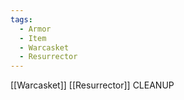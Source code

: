 ```yaml
---
tags:
  - Armor
  - Item
  - Warcasket
  - Resurrector
---
```

[[Warcasket]]
[[Resurrector]]
CLEANUP